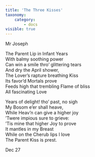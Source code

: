 ```yaml
---
title: 'The Three Kisses'
taxonomy:
    category:
        - docs
visible: true
---
```


<div class="author">Mr Joseph</div>

The Parent Lip in Infant Years  
With balmy soothing power  
Can win a smile thro’ glittering tears  
And dry the April shower,  
The Lover’s rapture breathing Kiss  
Its favor’d Mortals prove  
Feeds high that trembling Flame of bliss  
All fascinating Love  

Years of delight! tho’ past, no sigh  
My Bosom e’er shall heave,  
While Heav’n can give a higher joy  
’Twere impious sure to grieve:  
’Tis mine that higher Joy to prove  
It mantles in my Breast  
While on the Cherub lips I love  
The Parent Kiss is prest.

Dec 27